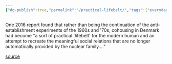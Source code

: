 ```yaml
---
{"dg-publish":true,"permalink":"/practical-lifebelt/","tags":["everyday-utopia-what-2000-years-of-wild-experiments-can-teach-us-about-the-good-life"],"created":"","updated":""}
---
```


One 2016 report found that rather than being the continuation of the anti-establishment experiments of the 1960s and '70s, cohousing in Denmark had become "a sort of practical 'lifebelt' for the modern human and an attempt to recreate the meaningful social relations that are no longer automatically provided by the nuclear family...."

[source](https://www.goodreads.com/book/show/62919855-everyday-utopia)